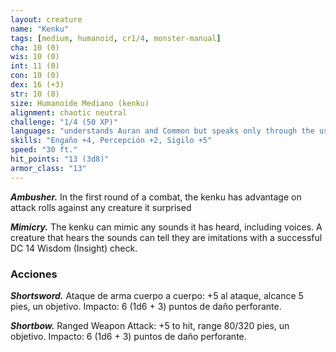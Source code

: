 ```yaml
---
layout: creature
name: "Kenku"
tags: [medium, humanoid, cr1/4, monster-manual]
cha: 10 (0)
wis: 10 (0)
int: 11 (0)
con: 10 (0)
dex: 16 (+3)
str: 10 (0)
size: Humanoide Mediano (kenku)
alignment: chaotic neutral
challenge: "1/4 (50 XP)"
languages: "understands Auran and Common but speaks only through the use of its Mimicry trait"
skills: "Engaño +4, Percepción +2, Sigilo +5"
speed: "30 ft."
hit_points: "13 (3d8)"
armor_class: "13"
---
```


***Ambusher.*** In the first round of a combat, the kenku has advantage on attack rolls against any creature it surprised

***Mimicry.*** The kenku can mimic any sounds it has heard, including voices. A creature that hears the sounds can tell they are imitations with a successful DC 14 Wisdom (Insight) check.

### Acciones

***Shortsword.*** Ataque de arma cuerpo a cuerpo: +5 al ataque, alcance 5 pies, un objetivo. Impacto: 6 (1d6 + 3) puntos de daño perforante.

***Shortbow.*** Ranged Weapon Attack: +5 to hit, range 80/320 pies, un objetivo. Impacto: 6 (1d6 + 3) puntos de daño perforante.